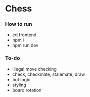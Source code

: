 # Chess

### How to run
- cd frontend
- npm i
- npm run dev

### To-do
- illegal move checking
- check, checkmate, stalemate, draw
- bot logic
- styling
- board rotation
